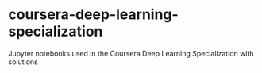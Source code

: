 # coursera-deep-learning-specialization
Jupyter notebooks used in the Coursera Deep Learning Specialization with solutions
